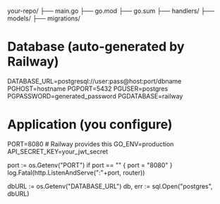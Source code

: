 your-repo/
├── main.go
├── go.mod
├── go.sum
├── handlers/
├── models/
├── migrations/


# Database (auto-generated by Railway)
DATABASE_URL=postgresql://user:pass@host:port/dbname
PGHOST=hostname
PGPORT=5432
PGUSER=postgres
PGPASSWORD=generated_password
PGDATABASE=railway

# Application (you configure)
PORT=8080  # Railway provides this
GO_ENV=production
API_SECRET_KEY=your_jwt_secret



port := os.Getenv("PORT")
if port == "" {
    port = "8080"
}
log.Fatal(http.ListenAndServe(":"+port, router))


dbURL := os.Getenv("DATABASE_URL")
db, err := sql.Open("postgres", dbURL)
